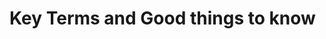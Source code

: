 <!-- TITLE: 101 - How do we do it? -->
<!-- SUBTITLE: Let's learn a few terms and get acquainted with our media tool -->

# Key Terms and Good things to know